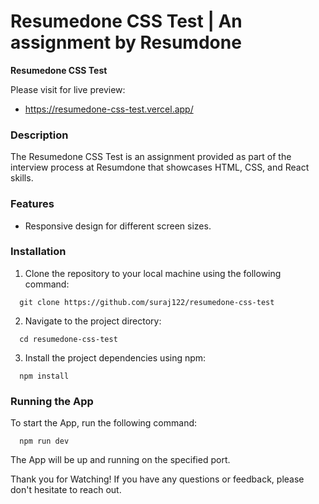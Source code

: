 # Resumedone CSS Test | An assignment by Resumdone

**Resumedone CSS Test**

Please visit for live preview:

- https://resumedone-css-test.vercel.app/

### Description

The Resumedone CSS Test is an assignment provided as part of the interview process at Resumdone that showcases HTML, CSS, and React skills.

### Features

- Responsive design for different screen sizes.

### Installation

1. Clone the repository to your local machine using the following command:

```
  git clone https://github.com/suraj122/resumedone-css-test

```

2. Navigate to the project directory:

```
  cd resumedone-css-test
```

3. Install the project dependencies using npm:

```
  npm install
```

### Running the App

To start the App, run the following command:

```
  npm run dev
```

The App will be up and running on the specified port.

Thank you for Watching! If you have any questions or feedback, please don't hesitate to reach out.

